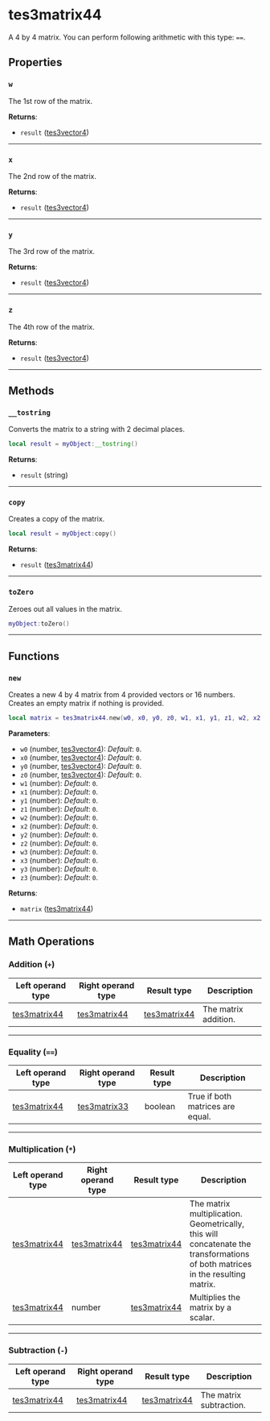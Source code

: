 # tes3matrix44
<div class="search_terms" style="display: none">tes3matrix44, matrix44</div>

<!---
	This file is autogenerated. Do not edit this file manually. Your changes will be ignored.
	More information: https://github.com/MWSE/MWSE/tree/master/docs
-->

A 4 by 4 matrix. You can perform following arithmetic with this type: `==`.

## Properties

### `w`
<div class="search_terms" style="display: none">w</div>

The 1st row of the matrix.

**Returns**:

* `result` ([tes3vector4](../types/tes3vector4.md))

***

### `x`
<div class="search_terms" style="display: none">x</div>

The 2nd row of the matrix.

**Returns**:

* `result` ([tes3vector4](../types/tes3vector4.md))

***

### `y`
<div class="search_terms" style="display: none">y</div>

The 3rd row of the matrix.

**Returns**:

* `result` ([tes3vector4](../types/tes3vector4.md))

***

### `z`
<div class="search_terms" style="display: none">z</div>

The 4th row of the matrix.

**Returns**:

* `result` ([tes3vector4](../types/tes3vector4.md))

***

## Methods

### `__tostring`
<div class="search_terms" style="display: none">__tostring</div>

Converts the matrix to a string with 2 decimal places.

```lua
local result = myObject:__tostring()
```

**Returns**:

* `result` (string)

***

### `copy`
<div class="search_terms" style="display: none">copy</div>

Creates a copy of the matrix.

```lua
local result = myObject:copy()
```

**Returns**:

* `result` ([tes3matrix44](../types/tes3matrix44.md))

***

### `toZero`
<div class="search_terms" style="display: none">tozero</div>

Zeroes out all values in the matrix.

```lua
myObject:toZero()
```

***

## Functions

### `new`
<div class="search_terms" style="display: none">new</div>

Creates a new 4 by 4 matrix from 4 provided vectors or 16 numbers. Creates an empty matrix if nothing is provided.

```lua
local matrix = tes3matrix44.new(w0, x0, y0, z0, w1, x1, y1, z1, w2, x2, y2, z2, w3, x3, y3, z3)
```

**Parameters**:

* `w0` (number, [tes3vector4](../types/tes3vector4.md)): *Default*: `0`.
* `x0` (number, [tes3vector4](../types/tes3vector4.md)): *Default*: `0`.
* `y0` (number, [tes3vector4](../types/tes3vector4.md)): *Default*: `0`.
* `z0` (number, [tes3vector4](../types/tes3vector4.md)): *Default*: `0`.
* `w1` (number): *Default*: `0`.
* `x1` (number): *Default*: `0`.
* `y1` (number): *Default*: `0`.
* `z1` (number): *Default*: `0`.
* `w2` (number): *Default*: `0`.
* `x2` (number): *Default*: `0`.
* `y2` (number): *Default*: `0`.
* `z2` (number): *Default*: `0`.
* `w3` (number): *Default*: `0`.
* `x3` (number): *Default*: `0`.
* `y3` (number): *Default*: `0`.
* `z3` (number): *Default*: `0`.

**Returns**:

* `matrix` ([tes3matrix44](../types/tes3matrix44.md))

***

## Math Operations

### Addition (`+`)

| Left operand type | Right operand type | Result type | Description |
| ----------------- | ------------------ | ----------- | ----------- |
| [tes3matrix44](../types/tes3matrix44.md) | [tes3matrix44](../types/tes3matrix44.md) | [tes3matrix44](../types/tes3matrix44.md) | The matrix addition. |

***

### Equality (`==`)

| Left operand type | Right operand type | Result type | Description |
| ----------------- | ------------------ | ----------- | ----------- |
| [tes3matrix44](../types/tes3matrix44.md) | [tes3matrix33](../types/tes3matrix33.md) | boolean | True if both matrices are equal. |

***

### Multiplication (`*`)

| Left operand type | Right operand type | Result type | Description |
| ----------------- | ------------------ | ----------- | ----------- |
| [tes3matrix44](../types/tes3matrix44.md) | [tes3matrix44](../types/tes3matrix44.md) | [tes3matrix44](../types/tes3matrix44.md) | The matrix multiplication. Geometrically, this will concatenate the transformations of both matrices in the resulting matrix. |
| [tes3matrix44](../types/tes3matrix44.md) | number | [tes3matrix44](../types/tes3matrix44.md) | Multiplies the matrix by a scalar. |

***

### Subtraction (`-`)

| Left operand type | Right operand type | Result type | Description |
| ----------------- | ------------------ | ----------- | ----------- |
| [tes3matrix44](../types/tes3matrix44.md) | [tes3matrix44](../types/tes3matrix44.md) | [tes3matrix44](../types/tes3matrix44.md) | The matrix subtraction. |

